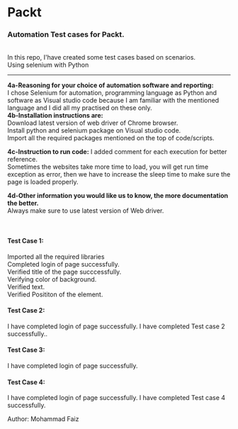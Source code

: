 # Packt
<h3>Automation Test cases for Packt.</h3>
<br>
In this repo, I'have created some test cases based on scenarios.
<br>
Using selenium with Python 
<hr>

<b>4a-Reasoning for your choice of automation software and reporting:</b>
<br>
I chose Selenium for automation, programming language as Python and software as Visual studio code because I am familiar with the mentioned language and I did all my practised on these only.
<br>
<b>4b-Installation instructions are:</b>
<br>
Download latest version of web driver of Chrome browser.
<br>
Install python and selenium package on Visual studio code.
<br>
Import all the required packages mentioned on the top of code/scripts.
<br>

<b>4c-Instruction to run code:</b>
I added comment for each execution for better reference.
<br>
Sometimes the websites take more time to load, you will get run time exception as error, then we have to increase the sleep time to make sure the page is loaded properly.
<br>

<b>4d-Other information you would like us to know, the more documentation the better.</b>
<br>
Always make sure to use latest version of Web driver.






<br>
<h4>Test Case 1:</h4>
Imported all the required libraries
<br>
Completed login of page successfully.
<br>
Verified title of the page succcessfully.
<br>
Verifying color of background.
<br>
Verified text.
<br>
Verified Posititon of the element.
<br>

<h4>Test Case 2:</h4>
I have completed login of page successfully.
I have completed Test case 2 successfully..


<h4>Test Case 3:</h4>
I have completed login of page successfully.


<h4>Test Case 4:</h4>
I have completed login of page successfully.
I have completed Test case 4 successfully.




Author: Mohammad Faiz
